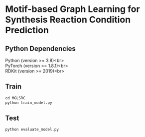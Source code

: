 # Motif-based Graph Learning for Synthesis Reaction Condition Prediction

## Python Dependencies
Python (version >= 3.8)\<br>  
PyTorch (version >= 1.8.1)\<br>  
RDKit (version >= 2019)\<br>  

## Train
```python
cd MGLSRC
python train_model.py
```

## Test
```python
python evaluate_model.py
```
